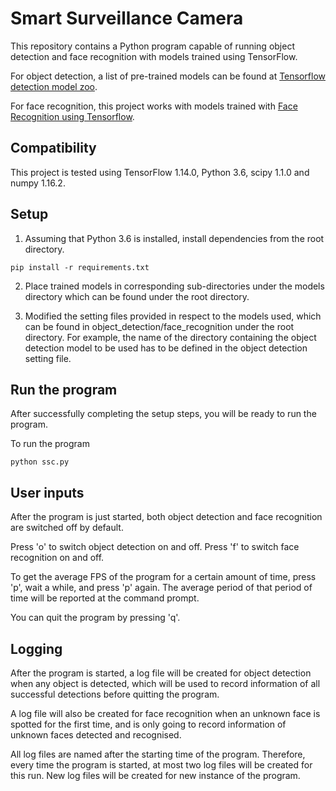 # Smart Surveillance Camera

This repository contains a Python program capable of running object detection and face recognition with models trained using TensorFlow.

For object detection, a list of pre-trained models can be found at [Tensorflow detection model zoo](https://github.com/tensorflow/models/blob/master/research/object_detection/g3doc/detection_model_zoo.md).

For face recognition, this project works with models trained with [Face Recognition using Tensorflow](https://github.com/davidsandberg/facenet).

## Compatibility

This project is tested using TensorFlow 1.14.0, Python 3.6, scipy 1.1.0 and numpy 1.16.2.

## Setup

1. Assuming that Python 3.6 is installed, install dependencies from the root directory.
```Shell
pip install -r requirements.txt
```

2. Place trained models in corresponding sub-directories under the models directory which can be found under the root directory.

3. Modified the setting files provided in respect to the models used, which can be found in object_detection/face_recognition under the root directory.
For example, the name of the directory containing the object detection model to be used has to be defined in the object detection setting file.

## Run the program

After successfully completing the setup steps, you will be ready to run the program.

To run the program
```Shell
python ssc.py
```

## User inputs

After the program is just started, both object detection and face recognition are switched off by default.

Press 'o' to switch object detection on and off. Press 'f' to switch face recognition on and off.

To get the average FPS of the program for a certain amount of time, press 'p', wait a while, and press 'p' again.
The average period of that period of time will be reported at the command prompt.

You can quit the program by pressing 'q'.

## Logging

After the program is started, a log file will be created for object detection when any object is detected,
which will be used to record information of all successful detections before quitting the program.

A log file will also be created for face recognition when an unknown face is spotted for the first time,
and is only going to record information of unknown faces detected and recognised.

All log files are named after the starting time of the program.
Therefore, every time the program is started, at most two log files will be created for this run.
New log files will be created for new instance of the program.
